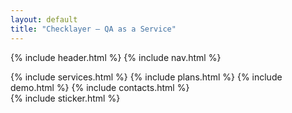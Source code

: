 ```yaml
---
layout: default
title: "Checklayer — QA as a Service"
---
```


{% include header.html %}
{% include nav.html %}
<main class="max-w-7xl mx-auto px-6 py-12">
  {% include services.html %}
  {% include plans.html %}
  {% include demo.html %}
  {% include contacts.html %}
</main>
{% include sticker.html %}
